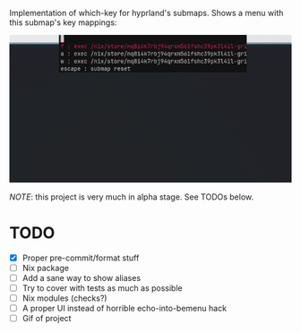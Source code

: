 Implementation of which-key for hyprland's submaps. Shows a menu with this
submap's key mappings:

![](./.assets/screenshot.png)

*NOTE*: this project is very much in alpha stage. See TODOs below.

# TODO

- [X] Proper pre-commit/format stuff
- [ ] Nix package
- [ ] Add a sane way to show aliases
- [ ] Try to cover with tests as much as possible
- [ ] Nix modules (checks?)
- [ ] A proper UI instead of horrible echo-into-bemenu hack
- [ ] Gif of project
